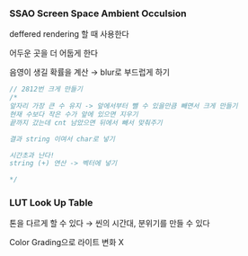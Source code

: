 ### SSAO Screen Space Ambient Occulsion

deffered rendering 할 때 사용한다

어두운 곳을 더 어둡게 한다 

음영이 생길 확률을 계산 → blur로 부드럽게 하기 

```cpp
// 2812번 크게 만들기
/*
앞자리 가장 큰 수 유지 -> 앞에서부터 뺄 수 있을만큼 빼면서 크게 만들기
현재 수보다 작은 수가 앞에 있으면 지우기
끝까지 갔는데 cnt 남았으면 뒤에서 빼서 맞춰주기

결과 string 이여서 char로 넣기

시간초과 난다! 
string (+) 연산 -> 벡터에 넣기

*/
```

### LUT Look Up Table

톤을 다르게 할 수 있다 → 씬의 시간대, 분위기를 만들 수 있다

Color Grading으로 라이트 변화 X
